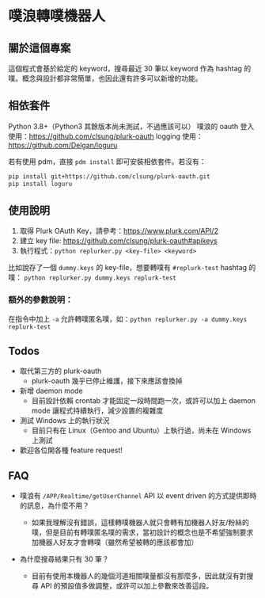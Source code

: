 # 噗浪轉噗機器人

## 關於這個專案

這個程式會基於給定的 keyword，搜尋最近 30 筆以 keyword 作為 hashtag 的噗。概念與設計都非常簡單，也因此還有許多可以新增的功能。

## 相依套件

Python 3.8+（Python3 其餘版本尚未測試，不過應該可以）
噗浪的 oauth 登入使用：https://github.com/clsung/plurk-oauth
logging 使用：https://github.com/Delgan/loguru

若有使用 pdm，直接 `pdm install` 即可安裝相依套件。若沒有：

```bash
pip install git+https://github.com/clsung/plurk-oauth.git
pip install loguru
```

## 使用說明

1. 取得 Plurk OAuth Key，請參考：https://www.plurk.com/API/2
2. 建立 key file: https://github.com/clsung/plurk-oauth#apikeys
3. 執行程式：`python replurker.py <key-file> <keyword>`

比如說存了一個 `dummy.keys` 的 key-file，想要轉噗有 `#replurk-test` hashtag 的噗：
`python replurker.py dummy.keys replurk-test`

### 額外的參數說明：

在指令中加上 `-a` 允許轉噗匿名噗，如：`python replurker.py -a dummy.keys replurk-test`

## Todos

- 取代第三方的 plurk-oauth
  - plurk-oauth 幾乎已停止維護，接下來應該會換掉
- 新增 daemon mode
  - 目前設計依賴 crontab 才能固定一段時間跑一次，或許可以加上 daemon mode 讓程式持續執行，減少設置的複雜度
- 測試 Windows 上的執行狀況
  - 目前只有在 Linux（Gentoo and Ubuntu）上執行過，尚未在 Windows 上測試
- 歡迎各位開各種 feature request!

## FAQ

- 噗浪有 `/APP/Realtime/getUserChannel` API 以 event driven 的方式提供即時的訊息，為什麼不用？
  - 如果我理解沒有錯誤，這樣轉噗機器人就只會轉有加機器人好友/粉絲的噗，但是目前有轉噗匿名噗的需求，當初設計的概念也是不希望強制要求加機器人好友才會轉噗（雖然希望被轉的應該都會加）

- 為什麼搜尋結果只有 30 筆？
  - 目前有使用本機器人的幾個河道相關噗量都沒有那麼多，因此就沒有對搜尋 API 的預設值多做調整，或許可以加上參數來改善這段。
